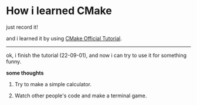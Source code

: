 # How i learned CMake

just record it!

and i learned it by using [CMake Official Tutorial](https://cmake.org/cmake/help/latest/guide/tutorial/index.html).

---

ok, i finish the tutorial (22-09-01), and now i can try to use it for something funny.

**some thoughts**

1. Try to make a simple calculator.

2. Watch other people's code and make a terminal game.
